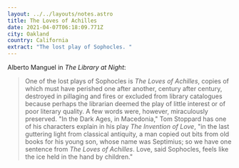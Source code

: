 ```yaml
---
layout: ../../layouts/notes.astro
title: The Loves of Achilles
date: 2021-04-07T06:18:09.771Z
city: Oakland
country: California
extract: "The lost play of Sophocles. "
---
```


Alberto Manguel in _The Library at Night_:

> One of the lost plays of Sophocles is _The Loves of Achilles_, copies of which must have perished one after another, century after century, destroyed in pillaging and fires or excluded from library catalogues because perhaps the librarian deemed the play of little interest or of poor literary quality. A few words were, however, miraculously preserved. "In the Dark Ages, in Macedonia," Tom Stoppard has one of his characters explain in his play _The Invention of Love_, "in the last guttering light from classical antiquity, a man copied out bits from old books for his young son, whose name was Septimius; so we have one sentence from _The Loves of Achilles_. Love, said Sophocles, feels like the ice held in the hand by children."

